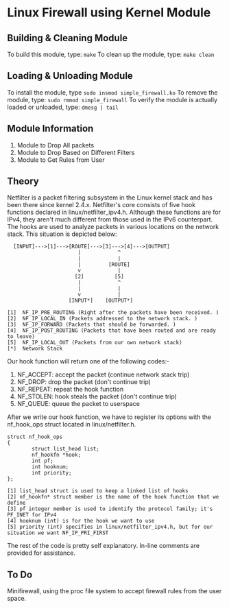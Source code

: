 # Linux Firewall using Kernel Module

## Building & Cleaning Module

To build this module, type:
`make`
To clean up the module, type:
`make clean`

## Loading & Unloading Module

To install the module, type
`sudo insmod simple_firewall.ko`
To remove the module, type:
`sudo rmmod simple_firewall`
To verify the module is actually loaded or unloaded, type:
`dmesg | tail`

## Module Information

1. Module to Drop All packets
2. Module to Drop Based on Different Filters
3. Module to Get Rules from User

## Theory

Netfilter is a packet filtering subsystem in the Linux kernel stack and has been there since kernel 2.4.x. Netfilter's core consists of five hook functions declared in linux/netfilter_ipv4.h. Although these functions are for IPv4, they aren't much different from those used in the IPv6 counterpart. The hooks are used to analyze packets in various locations on the network stack. This situation is depicted below:
```
  [INPUT]--->[1]--->[ROUTE]--->[3]--->[4]--->[OUTPUT]
                       |            ^
                       |            |
                       |         [ROUTE]
                       v            |
                      [2]          [5]
                       |            ^
                       |            |
                       v            |
                    [INPUT*]    [OUTPUT*]
                    
[1]  NF_IP_PRE_ROUTING (Right after the packets have been received. )
[2]  NF_IP_LOCAL_IN (Packets addressed to the network stack. )
[3]  NF_IP_FORWARD (Packets that should be forwarded. )
[4]  NF_IP_POST_ROUTING (Packets that have been routed and are ready to leave)
[5]  NF_IP_LOCAL_OUT (Packets from our own network stack)
[*]  Network Stack
```

Our hook function will return one of the following codes:-
1. NF_ACCEPT: accept the packet (continue network stack trip)
2. NF_DROP: drop the packet (don't continue trip)
3. NF_REPEAT: repeat the hook function
4. NF_STOLEN: hook steals the packet (don't continue trip)
5. NF_QUEUE: queue the packet to userspace

After we write our hook function, we have to register its options with the nf_hook_ops struct located in linux/netfilter.h.
```
struct nf_hook_ops
{
        struct list_head list;
        nf_hookfn *hook;
        int pf;
        int hooknum;
        int priority;
};

[1] list_head struct is used to keep a linked list of hooks
[2] nf_hookfn* struct member is the name of the hook function that we define
[3] pf integer member is used to identify the protocol family; it's PF_INET for IPv4
[4] hooknum (int) is for the hook we want to use
[5] priority (int) specifies in linux/netfilter_ipv4.h, but for our situation we want NF_IP_PRI_FIRST
```

The rest of the code is pretty self explanatory. In-line comments are provided for assistance.

## To Do

Minifirewall, using the proc file system to accept firewall rules from the user space.
